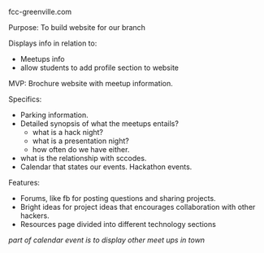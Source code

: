 fcc-greenville.com

Purpose: To build website for our branch

Displays info in relation to:

- Meetups info
- allow students to add profile section to website

MVP: Brochure website with meetup information.

Specifics:

- Parking information.
- Detailed synopsis of what the meetups entails?
  - what is a hack night?
  - what is a presentation night?
  - how often do we have either.
- what is the relationship with sccodes.
- Calendar that states our events. Hackathon events.


Features:

- Forums, like fb for posting questions and sharing projects.
- Bright ideas for project ideas that encourages collaboration with other hackers.
- Resources page divided into different technology sections

*part of calendar event is to display other meet ups in town*
